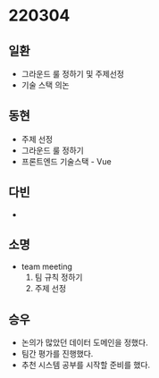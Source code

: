 # 220304

## 일환

- 그라운드 룰 정하기 및 주제선정
- 기술 스택 의논



## 동현

- 주제 선정
- 그라운드 룰 정하기
- 프론트엔드 기술스택 - Vue



## 다빈

- 



## 소명

- team meeting
  1. 팀 규칙 정하기
  2. 주제 선정

## 승우

- 논의가 많았던 데이터 도메인을 정했다.
- 팀간 평가를 진행했다.
- 추천 시스템 공부를 시작할 준비를 했다.
